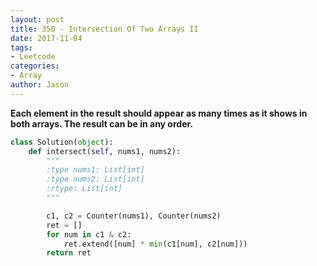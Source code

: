 ```yaml
---
layout: post
title: 350 - Intersection Of Two Arrays II
date: 2017-11-04
tags:
- Leetcode
categories:
- Array
author: Jason
---
```

**Each element in the result should appear as many times as it shows in both arrays. The result can be in any order.**


```python
class Solution(object):
    def intersect(self, nums1, nums2):
        """
        :type nums1: List[int]
        :type nums2: List[int]
        :rtype: List[int]
        """

        c1, c2 = Counter(nums1), Counter(nums2)
        ret = []
        for num in c1 & c2:
            ret.extend([num] * min(c1[num], c2[num]))
        return ret
```
